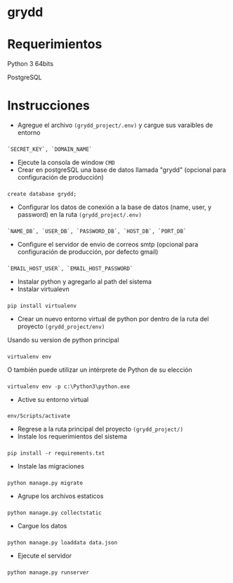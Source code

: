 # grydd

# Requerimientos
Python 3 64bits

PostgreSQL

# Instrucciones
* Agregue el archivo `(grydd_project/.env)` y cargue sus varaibles de entorno
###
    `SECRET_KEY`, `DOMAIN_NAME`
* Ejecute la consola de window `CMD`
* Crear en postgreSQL una base de datos llamada "grydd" (opcional para configuración de producción)
###
    create database grydd;
* Configurar los datos de conexión a la base de datos (name, user, y password) en la ruta `(grydd_project/.env)`
###
    `NAME_DB`, `USER_DB`, `PASSWORD_DB`, `HOST_DB`, `PORT_DB`

* Configure el servidor de envio de correos smtp (opcional para configuración de producción, por defecto gmail) 
###
    `EMAIL_HOST_USER`, `EMAIL_HOST_PASSWORD`
* Instalar python y agregarlo al path del sistema
* Instalar virtualevn
###
    pip install virtualenv
* Crear un nuevo entorno virtual de python por dentro de la ruta del proyecto `(grydd_project/env)`

Usando su version de python principal
###
    virtualenv env

O también puede utilizar un intérprete de Python de su elección
###
    virtualenv env -p c:\Python3\python.exe
* Active su entorno virtual
###
    env/Scripts/activate
* Regrese a la ruta principal del proyecto `(grydd_project/)`
* Instale los requerimientos del sistema
###
    pip install -r requirements.txt
* Instale las migraciones
###
    python manage.py migrate
* Agrupe los archivos estaticos
###
    python manage.py collectstatic
* Cargue los datos
###
    python manage.py loaddata data.json
* Ejecute el servidor
###
    python manage.py runserver
